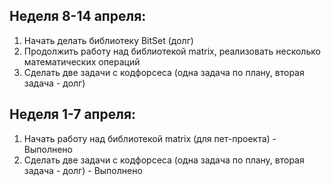 ## Неделя 8-14 апреля:
1. Начать делать библиотеку BitSet (долг)
2. Продолжить работу над библиотекой matrix, реализовать несколько математических операций
3. Сделать две задачи с кодфорсеса (одна задача по плану, вторая задача - долг)

## Неделя 1-7 апреля:
1. Начать работу над библиотекой matrix (для пет-проекта) - Выполнено
2. Сделать две задачи с кодфорсеса (одна задача по плану, вторая задача - долг) - Выполнено
